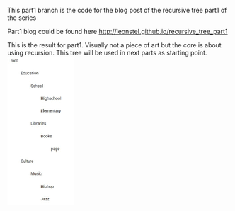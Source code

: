 This part1 branch is the code for the blog post of the recursive tree part1 of the series

Part1 blog could be found here
http://leonstel.github.io/recursive_tree_part1

This is the result for part1. Visually not a piece of art but the core is about
using recursion. This tree will be used in next parts as starting point.
<img src="./img/tree_simple_part1.gif" width="150" />